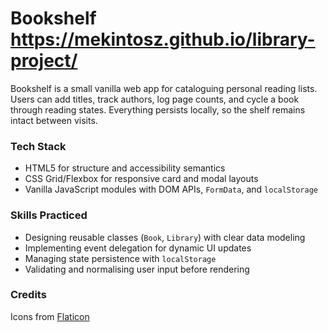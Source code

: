 # Bookshelf https://mekintosz.github.io/library-project/

Bookshelf is a small vanilla web app for cataloguing personal reading lists. Users can add titles, track authors, log page counts, and cycle a book through reading states. Everything persists locally, so the shelf remains intact between visits.

### Tech Stack

- HTML5 for structure and accessibility semantics
- CSS Grid/Flexbox for responsive card and modal layouts
- Vanilla JavaScript modules with DOM APIs, `FormData`, and `localStorage`

### Skills Practiced

- Designing reusable classes (`Book`, `Library`) with clear data modeling
- Implementing event delegation for dynamic UI updates
- Managing state persistence with `localStorage`
- Validating and normalising user input before rendering

### Credits

Icons from [Flaticon](https://www.flaticon.com/free-icons/library)
